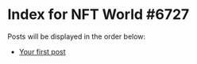 # Index for NFT World #6727
Posts will be displayed in the order below:

- [Your first post](./001-first.md)

